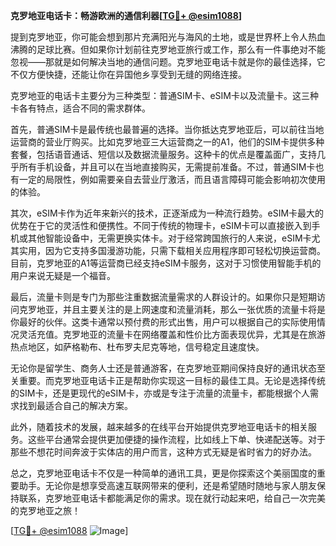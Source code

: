 **克罗地亚电话卡：畅游欧洲的通信利器[[TG💪+ @esim1088](https://t.me/s/esim1088)]**

提到克罗地亚，你可能会想到那片充满阳光与海风的土地，或是世界杯上令人热血沸腾的足球比赛。但如果你计划前往克罗地亚旅行或工作，那么有一件事绝对不能忽视——那就是如何解决当地的通信问题。克罗地亚电话卡就是你的最佳选择，它不仅方便快捷，还能让你在异国他乡享受到无缝的网络连接。

克罗地亚的电话卡主要分为三种类型：普通SIM卡、eSIM卡以及流量卡。这三种卡各有特点，适合不同的需求群体。

首先，普通SIM卡是最传统也最普遍的选择。当你抵达克罗地亚后，可以前往当地运营商的营业厅购买。比如克罗地亚三大运营商之一的A1，他们的SIM卡提供多种套餐，包括语音通话、短信以及数据流量服务。这种卡的优点是覆盖面广，支持几乎所有手机设备，并且可以在当地直接购买，无需提前准备。不过，普通SIM卡也有一定的局限性，例如需要亲自去营业厅激活，而且语言障碍可能会影响初次使用的体验。

其次，eSIM卡作为近年来新兴的技术，正逐渐成为一种流行趋势。eSIM卡最大的优势在于它的灵活性和便携性。不同于传统的物理卡，eSIM卡可以直接嵌入到手机或其他智能设备中，无需更换实体卡。对于经常跨国旅行的人来说，eSIM卡尤其实用，因为它支持多国漫游功能，只需下载相关应用程序即可轻松切换运营商。目前，克罗地亚的A1等运营商已经支持eSIM卡服务，这对于习惯使用智能手机的用户来说无疑是一个福音。

最后，流量卡则是专门为那些注重数据流量需求的人群设计的。如果你只是短期访问克罗地亚，并且主要关注的是上网速度和流量消耗，那么一张优质的流量卡将是你最好的伙伴。这类卡通常以预付费的形式出售，用户可以根据自己的实际使用情况灵活充值。克罗地亚的流量卡在网络覆盖和性价比方面表现优异，尤其是在旅游热点地区，如萨格勒布、杜布罗夫尼克等地，信号稳定且速度快。

无论你是留学生、商务人士还是普通游客，在克罗地亚期间保持良好的通讯状态至关重要。而克罗地亚电话卡正是帮助你实现这一目标的最佳工具。无论是选择传统的SIM卡，还是更现代的eSIM卡，亦或是专注于流量的流量卡，都能根据个人需求找到最适合自己的解决方案。

此外，随着技术的发展，越来越多的在线平台开始提供克罗地亚电话卡的相关服务。这些平台通常会提供更加便捷的操作流程，比如线上下单、快递配送等。对于那些不想花时间奔波于实体店的用户而言，这种方式无疑是省时省力的好办法。

总之，克罗地亚电话卡不仅是一种简单的通讯工具，更是你探索这个美丽国度的重要助手。无论你是想享受高速互联网带来的便利，还是希望随时随地与家人朋友保持联系，克罗地亚电话卡都能满足你的需求。现在就行动起来吧，给自己一次完美的克罗地亚之旅！

[[TG💪+ @esim1088](https://t.me/s/esim1088) ![Image](https://i.postimg.cc/4NQfJmqS/Snipaste-2025-05-13-00-14-12.png)]